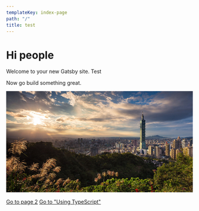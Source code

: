 ```yaml
---
templateKey: index-page
path: "/"
title: test
---
```


# Hi people

Welcome to your new Gatsby site. Test

Now go build something great.

![Taiwan Scenery](../images/taiwan-unsplash.jpeg)

[Go to page 2](/page-2)
[Go to "Using TypeScript"](using-typescript)
